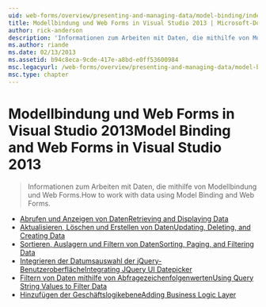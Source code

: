 ```yaml
---
uid: web-forms/overview/presenting-and-managing-data/model-binding/index
title: Modellbindung und Web Forms in Visual Studio 2013 | Microsoft-Dokumentation
author: rick-anderson
description: 'Informationen zum Arbeiten mit Daten, die mithilfe von Modellbindung und Web Forms.'
ms.author: riande
ms.date: 02/13/2013
ms.assetid: b94c8eca-9cde-417e-a8bd-e0ff53600984
msc.legacyurl: /web-forms/overview/presenting-and-managing-data/model-binding
msc.type: chapter
---
```

<a name="model-binding-and-web-forms-in-visual-studio-2013"></a><span data-ttu-id="158d7-103">Modellbindung und Web Forms in Visual Studio 2013</span><span class="sxs-lookup"><span data-stu-id="158d7-103">Model Binding and Web Forms in Visual Studio 2013</span></span>
====================
> <span data-ttu-id="158d7-104">Informationen zum Arbeiten mit Daten, die mithilfe von Modellbindung und Web Forms.</span><span class="sxs-lookup"><span data-stu-id="158d7-104">How to work with data using Model Binding and Web Forms.</span></span>


- [<span data-ttu-id="158d7-105">Abrufen und Anzeigen von Daten</span><span class="sxs-lookup"><span data-stu-id="158d7-105">Retrieving and Displaying Data</span></span>](retrieving-data.md)
- [<span data-ttu-id="158d7-106">Aktualisieren, Löschen und Erstellen von Daten</span><span class="sxs-lookup"><span data-stu-id="158d7-106">Updating, Deleting, and Creating Data</span></span>](updating-deleting-and-creating-data.md)
- [<span data-ttu-id="158d7-107">Sortieren, Auslagern und Filtern von Daten</span><span class="sxs-lookup"><span data-stu-id="158d7-107">Sorting, Paging, and Filtering Data</span></span>](sorting-paging-and-filtering-data.md)
- [<span data-ttu-id="158d7-108">Integrieren der Datumsauswahl der jQuery-Benutzeroberfläche</span><span class="sxs-lookup"><span data-stu-id="158d7-108">Integrating JQuery UI Datepicker</span></span>](integrating-jquery-ui.md)
- [<span data-ttu-id="158d7-109">Filtern von Daten mithilfe von Abfragezeichenfolgenwerten</span><span class="sxs-lookup"><span data-stu-id="158d7-109">Using Query String Values to Filter Data</span></span>](using-query-string-values-to-retrieve-data.md)
- [<span data-ttu-id="158d7-110">Hinzufügen der Geschäftslogikebene</span><span class="sxs-lookup"><span data-stu-id="158d7-110">Adding Business Logic Layer</span></span>](adding-business-logic-layer.md)
